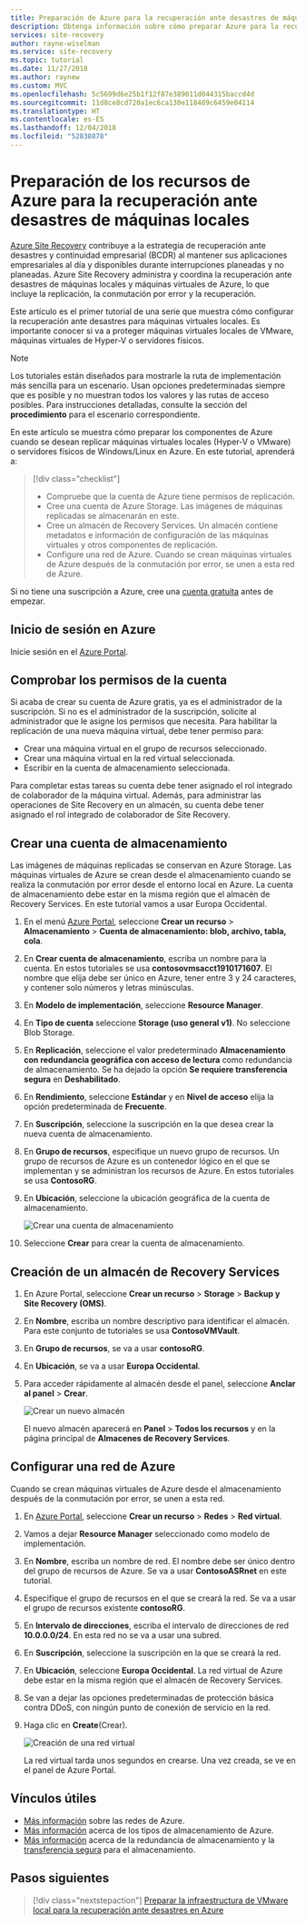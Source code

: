```yaml
---
title: Preparación de Azure para la recuperación ante desastres de máquinas locales con Azure Site Recovery | Microsoft Docs
description: Obtenga información sobre cómo preparar Azure para la recuperación ante desastres de máquinas locales mediante Azure Site Recovery.
services: site-recovery
author: rayne-wiselman
ms.service: site-recovery
ms.topic: tutorial
ms.date: 11/27/2018
ms.author: raynew
ms.custom: MVC
ms.openlocfilehash: 5c5699d6e25b1f12f87e389011d044315baccd4d
ms.sourcegitcommit: 11d8ce8cd720a1ec6ca130e118489c6459e04114
ms.translationtype: HT
ms.contentlocale: es-ES
ms.lasthandoff: 12/04/2018
ms.locfileid: "52838878"
---
```

# <a name="prepare-azure-resources-for-disaster-recovery-of-on-premises-machines"></a>Preparación de los recursos de Azure para la recuperación ante desastres de máquinas locales

 [Azure Site Recovery](site-recovery-overview.md) contribuye a la estrategia de recuperación ante desastres y continuidad empresarial (BCDR) al mantener sus aplicaciones empresariales al día y disponibles durante interrupciones planeadas y no planeadas. Azure Site Recovery administra y coordina la recuperación ante desastres de máquinas locales y máquinas virtuales de Azure, lo que incluye la replicación, la conmutación por error y la recuperación.

Este artículo es el primer tutorial de una serie que muestra cómo configurar la recuperación ante desastres para máquinas virtuales locales. Es importante conocer si va a proteger máquinas virtuales locales de VMware, máquinas virtuales de Hyper-V o servidores físicos.

> [!NOTE]
> Los tutoriales están diseñados para mostrarle la ruta de implementación más sencilla para un escenario. Usan opciones predeterminadas siempre que es posible y no muestran todos los valores y las rutas de acceso posibles. Para instrucciones detalladas, consulte la sección del **procedimiento** para el escenario correspondiente.

En este artículo se muestra cómo preparar los componentes de Azure cuando se desean replicar máquinas virtuales locales (Hyper-V o VMware) o servidores físicos de Windows/Linux en Azure. En este tutorial, aprenderá a:

> [!div class="checklist"]
> * Compruebe que la cuenta de Azure tiene permisos de replicación.
> * Cree una cuenta de Azure Storage. Las imágenes de máquinas replicadas se almacenarán en este.
> * Cree un almacén de Recovery Services. Un almacén contiene metadatos e información de configuración de las máquinas virtuales y otros componentes de replicación.
> * Configure una red de Azure. Cuando se crean máquinas virtuales de Azure después de la conmutación por error, se unen a esta red de Azure.

Si no tiene una suscripción a Azure, cree una [cuenta gratuita](https://azure.microsoft.com/pricing/free-trial/) antes de empezar.

## <a name="sign-in-to-azure"></a>Inicio de sesión en Azure

Inicie sesión en el [Azure Portal](http://portal.azure.com).

## <a name="verify-account-permissions"></a>Comprobar los permisos de la cuenta

Si acaba de crear su cuenta de Azure gratis, ya es el administrador de la suscripción. Si no es el administrador de la suscripción, solicite al administrador que le asigne los permisos que necesita. Para habilitar la replicación de una nueva máquina virtual, debe tener permiso para:

- Crear una máquina virtual en el grupo de recursos seleccionado.
- Crear una máquina virtual en la red virtual seleccionada.
- Escribir en la cuenta de almacenamiento seleccionada.

Para completar estas tareas su cuenta debe tener asignado el rol integrado de colaborador de la máquina virtual. Además, para administrar las operaciones de Site Recovery en un almacén, su cuenta debe tener asignado el rol integrado de colaborador de Site Recovery.

## <a name="create-a-storage-account"></a>Crear una cuenta de almacenamiento

Las imágenes de máquinas replicadas se conservan en Azure Storage. Las máquinas virtuales de Azure se crean desde el almacenamiento cuando se realiza la conmutación por error desde el entorno local en Azure. La cuenta de almacenamiento debe estar en la misma región que el almacén de Recovery Services. En este tutorial vamos a usar Europa Occidental.

1. En el menú [Azure Portal](https://portal.azure.com), seleccione **Crear un recurso** > **Almacenamiento** > **Cuenta de almacenamiento: blob, archivo, tabla, cola**.
2. En **Crear cuenta de almacenamiento**, escriba un nombre para la cuenta. En estos tutoriales se usa **contosovmsacct1910171607**. El nombre que elija debe ser único en Azure, tener entre 3 y 24 caracteres, y contener solo números y letras minúsculas.
3. En **Modelo de implementación**, seleccione **Resource Manager**.
4. En **Tipo de cuenta** seleccione **Storage (uso general v1)**. No seleccione Blob Storage.
5. En **Replicación**, seleccione el valor predeterminado **Almacenamiento con redundancia geográfica con acceso de lectura** como redundancia de almacenamiento. Se ha dejado la opción **Se requiere transferencia segura** en **Deshabilitado**.
6. En **Rendimiento**, seleccione **Estándar** y en **Nivel de acceso** elija la opción predeterminada de **Frecuente**.
7. En **Suscripción**, seleccione la suscripción en la que desea crear la nueva cuenta de almacenamiento.
8. En **Grupo de recursos**, especifique un nuevo grupo de recursos. Un grupo de recursos de Azure es un contenedor lógico en el que se implementan y se administran los recursos de Azure. En estos tutoriales se usa **ContosoRG**.
9. En **Ubicación**, seleccione la ubicación geográfica de la cuenta de almacenamiento. 

   ![Crear una cuenta de almacenamiento](media/tutorial-prepare-azure/create-storageacct.png)

9. Seleccione **Crear** para crear la cuenta de almacenamiento.

## <a name="create-a-recovery-services-vault"></a>Creación de un almacén de Recovery Services

1. En Azure Portal, seleccione **Crear un recurso** > **Storage** > **Backup y Site Recovery (OMS)**.
2. En **Nombre**, escriba un nombre descriptivo para identificar el almacén. Para este conjunto de tutoriales se usa **ContosoVMVault**.
3. En **Grupo de recursos**, se va a usar **contosoRG**.
4. En **Ubicación**, se va a usar **Europa Occidental**.
5. Para acceder rápidamente al almacén desde el panel, seleccione **Anclar al panel** > **Crear**.

   ![Crear un nuevo almacén](./media/tutorial-prepare-azure/new-vault-settings.png)

   El nuevo almacén aparecerá en **Panel** > **Todos los recursos** y en la página principal de **Almacenes de Recovery Services**.

## <a name="set-up-an-azure-network"></a>Configurar una red de Azure

Cuando se crean máquinas virtuales de Azure desde el almacenamiento después de la conmutación por error, se unen a esta red.

1. En [Azure Portal](https://portal.azure.com), seleccione **Crear un recurso** > **Redes** > **Red virtual**.
2. Vamos a dejar **Resource Manager** seleccionado como modelo de implementación.
3. En **Nombre**, escriba un nombre de red. El nombre debe ser único dentro del grupo de recursos de Azure. Se va a usar **ContosoASRnet** en este tutorial.
4. Especifique el grupo de recursos en el que se creará la red. Se va a usar el grupo de recursos existente **contosoRG**.
5. En **Intervalo de direcciones**, escriba el intervalo de direcciones de red **10.0.0.0/24**. En esta red no se va a usar una subred.
6. En **Suscripción**, seleccione la suscripción en la que se creará la red.
7. En **Ubicación**, seleccione **Europa Occidental**. La red virtual de Azure debe estar en la misma región que el almacén de Recovery Services.
8. Se van a dejar las opciones predeterminadas de protección básica contra DDoS, con ningún punto de conexión de servicio en la red.
9. Haga clic en **Create**(Crear).

   ![Creación de una red virtual](media/tutorial-prepare-azure/create-network.png)

   La red virtual tarda unos segundos en crearse. Una vez creada, se ve en el panel de Azure Portal.

## <a name="useful-links"></a>Vínculos útiles

- [Más información](https://docs.microsoft.com/azure/virtual-network/virtual-networks-overview) sobre las redes de Azure.
- [Más información](https://docs.microsoft.com/azure/storage/common/storage-introduction#types-of-storage-accounts) acerca de los tipos de almacenamiento de Azure.
- [Más información](https://docs.microsoft.com/azure/storage/common/storage-redundancy-grs#read-access-geo-redundant-storage) acerca de la redundancia de almacenamiento y la [transferencia segura](https://docs.microsoft.com/azure/storage/common/storage-require-secure-transfer) para el almacenamiento.



## <a name="next-steps"></a>Pasos siguientes

> [!div class="nextstepaction"]
> [Preparar la infraestructura de VMware local para la recuperación ante desastres en Azure](tutorial-prepare-on-premises-vmware.md)
